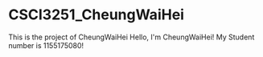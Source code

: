 # CSCI3251_CheungWaiHei
This is the project of CheungWaiHei
Hello, I'm CheungWaiHei!
My Student number is 1155175080!
